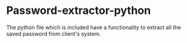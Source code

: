 # Password-extractor-python
The python file which is included have a functionality to extract all the saved password from client's system.
